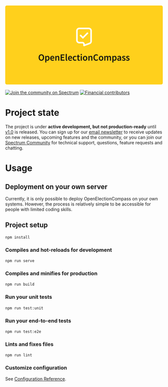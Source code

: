 ![OpenElectionCompass](documentation/assets/title.png)

[![Join the community on Spectrum](https://withspectrum.github.io/badge/badge.svg)](https://spectrum.chat/openelectioncompass)
[![Financial contributors](https://opencollective.com/openelectioncompass/tiers/badge.svg)](https://opencollective.com/openelectioncompass)

# Project state

The project is under **active development, but not production-ready** until
[v1.0](https://github.com/tillsanders/openElectionCompass/milestones) is released. You can sign up
for our [email newsletter](http://eepurl.com/gRApTD) to receive updates on new releases, upcoming
features and the community, or you can join our [Spectrum Community](https://spectrum.chat/openelectioncompass) for
technical support, questions, feature requests and chatting.

# Usage

## Deployment on your own server

Currently, it is only possible to deploy OpenElectionCompass on your own systems. However, the
process is relatively simple to be accessible for people with limited coding skills.

## Project setup
```
npm install
```

### Compiles and hot-reloads for development
```
npm run serve
```

### Compiles and minifies for production
```
npm run build
```

### Run your unit tests
```
npm run test:unit
```

### Run your end-to-end tests
```
npm run test:e2e
```

### Lints and fixes files
```
npm run lint
```

### Customize configuration
See [Configuration Reference](https://cli.vuejs.org/config/).
